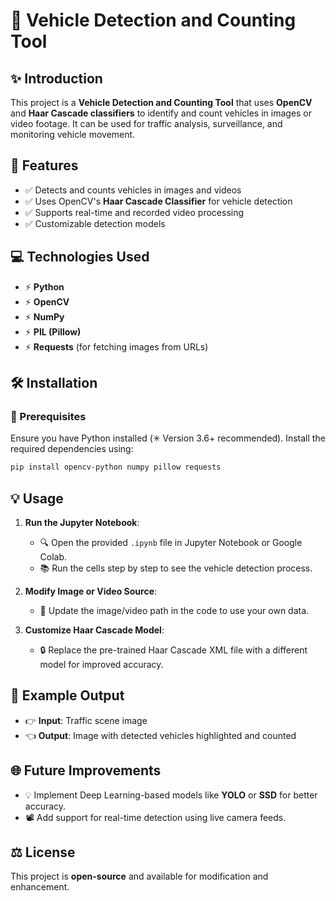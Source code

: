 # 🚗 Vehicle Detection and Counting Tool

## ✨ Introduction
This project is a **Vehicle Detection and Counting Tool** that uses **OpenCV** and **Haar Cascade classifiers** to identify and count vehicles in images or video footage. It can be used for traffic analysis, surveillance, and monitoring vehicle movement.

## 🔧 Features
- ✅ Detects and counts vehicles in images and videos
- ✅ Uses OpenCV's **Haar Cascade Classifier** for vehicle detection
- ✅ Supports real-time and recorded video processing
- ✅ Customizable detection models

## 💻 Technologies Used
- ⚡ **Python**
- ⚡ **OpenCV**
- ⚡ **NumPy**
- ⚡ **PIL (Pillow)**
- ⚡ **Requests** (for fetching images from URLs)

## 🛠️ Installation
### 🔧 Prerequisites
Ensure you have Python installed (✳ Version 3.6+ recommended). Install the required dependencies using:
```bash
pip install opencv-python numpy pillow requests
```

## 💡 Usage
1. **Run the Jupyter Notebook**:
   - 🔍 Open the provided `.ipynb` file in Jupyter Notebook or Google Colab.
   - 📚 Run the cells step by step to see the vehicle detection process.

2. **Modify Image or Video Source**:
   - 🎥 Update the image/video path in the code to use your own data.

3. **Customize Haar Cascade Model**:
   - 🔒 Replace the pre-trained Haar Cascade XML file with a different model for improved accuracy.

## 📸 Example Output
- 👉 **Input**: Traffic scene image
- 👈 **Output**: Image with detected vehicles highlighted and counted

## 🌐 Future Improvements
- 💡 Implement Deep Learning-based models like **YOLO** or **SSD** for better accuracy.
- 📽️ Add support for real-time detection using live camera feeds.

## ⚖️ License
This project is **open-source** and available for modification and enhancement.

